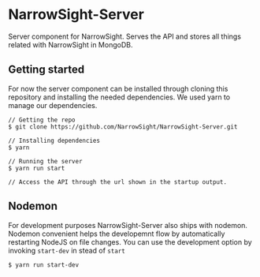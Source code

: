 # NarrowSight-Server
Server component for NarrowSight. Serves the API and stores all things related with NarrowSight in MongoDB.

## Getting started
For now the server component can be installed through cloning this repository and installing the needed dependencies. We used yarn to manage our dependencies.

```
// Getting the repo
$ git clone https://github.com/NarrowSight/NarrowSight-Server.git

// Installing dependencies
$ yarn

// Running the server
$ yarn run start

// Access the API through the url shown in the startup output.
```
## Nodemon

For development purposes NarrowSight-Server also ships with nodemon. Nodemon convenient helps the developemnt flow by automatically restarting NodeJS on file changes. You can use the development option by invoking `start-dev` in stead of `start`

```
$ yarn run start-dev
```
